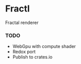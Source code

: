 # Fractl

Fractal renderer

### TODO

- WebGpu with compute shader
- Redox port
- Publish to crates.io
